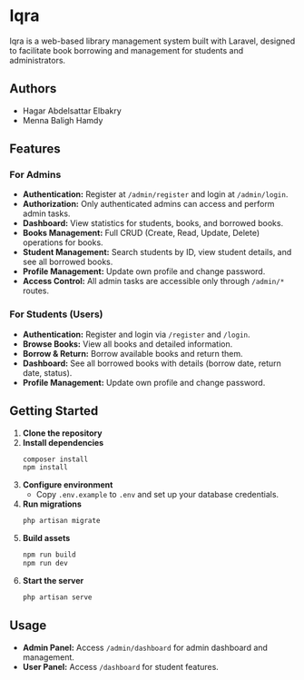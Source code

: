 # Iqra 

Iqra is a web-based library management system built with Laravel, designed to facilitate book borrowing and management for students and administrators.

## Authors

- Hagar Abdelsattar Elbakry
- Menna Baligh Hamdy

## Features

### For Admins

- **Authentication:** Register at `/admin/register` and login at `/admin/login`.
- **Authorization:** Only authenticated admins can access and perform admin tasks.
- **Dashboard:** View statistics for students, books, and borrowed books.
- **Books Management:** Full CRUD (Create, Read, Update, Delete) operations for books.
- **Student Management:** Search students by ID, view student details, and see all borrowed books.
- **Profile Management:** Update own profile and change password.
- **Access Control:** All admin tasks are accessible only through `/admin/*` routes.

### For Students (Users)

- **Authentication:** Register and login via `/register` and `/login`.
- **Browse Books:** View all books and detailed information.
- **Borrow & Return:** Borrow available books and return them.
- **Dashboard:** See all borrowed books with details (borrow date, return date, status).
- **Profile Management:** Update own profile and change password.


## Getting Started

1. **Clone the repository**
2. **Install dependencies**
   ```sh
   composer install
   npm install
   ```
3. **Configure environment**
   - Copy `.env.example` to `.env` and set up your database credentials.
4. **Run migrations**
   ```sh
   php artisan migrate
   ```
5. **Build assets**
   ```sh
   npm run build
   npm run dev
   ```
6. **Start the server**
   ```sh
   php artisan serve
   ```

## Usage

- **Admin Panel:** Access `/admin/dashboard` for admin dashboard and management.
- **User Panel:** Access `/dashboard`  for student features.
